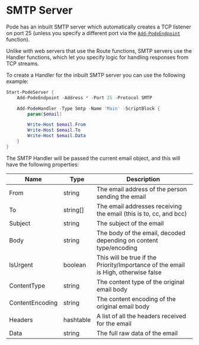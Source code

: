 # SMTP Server

Pode has an inbuilt SMTP server which automatically creates a TCP listener on port 25 (unless you specify a different port via the  [`Add-PodeEndpoint`](../../Functions/Core/Add-PodeEndpoint) function).

Unlike with web servers that use the Route functions, SMTP servers use the Handler functions, which let you specify logic for handling responses from TCP streams.

To create a Handler for the inbuilt SMTP server you can use the following example:

```powershell
Start-PodeServer {
    Add-PodeEndpoint -Address * -Port 25 -Protocol SMTP

    Add-PodeHandler -Type Smtp -Name 'Main' -ScriptBlock {
        param($email)

        Write-Host $email.From
        Write-Host $email.To
        Write-Host $email.Data
    }
}
```

The SMTP Handler will be passed the current email object, and this will have the following properties:

| Name | Type | Description |
| ---- | ---- | ----------- |
| From | string | The email address of the person sending the email |
| To | string[] | The email addresses receiving the email (this is to, cc, and bcc) |
| Subject | string | The subject of the email |
| Body | string | The body of the email, decoded depending on content type/encoding |
| IsUrgent | boolean | This will be true if the Priority/Importance of the email is High, otherwise false |
| ContentType | string | The content type of the original email body |
| ContentEncoding | string | The content encoding of the original email body |
| Headers | hashtable | A list of all the headers received for the email |
| Data | string | The full raw data of the email |
